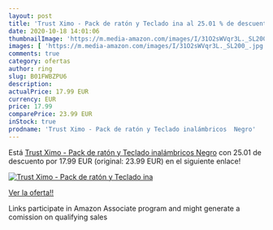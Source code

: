 ```yaml
---
layout: post
title: 'Trust Ximo - Pack de ratón y Teclado ina al 25.01 % de descuento'
date: 2020-10-18 14:01:06
thumbnailImage: 'https://m.media-amazon.com/images/I/31O2sWVqr3L._SL200_.jpg'
images: [ 'https://m.media-amazon.com/images/I/31O2sWVqr3L._SL200_.jpg' ]
comments: true
category: ofertas
author: ring
slug: B01FWBZPU6
description:
actualPrice: 17.99 EUR
currency: EUR
price: 17.99
comparePrice: 23.99 EUR
inStock: true
prodname: 'Trust Ximo - Pack de ratón y Teclado inalámbricos  Negro'
---
```


Está [Trust Ximo - Pack de ratón y Teclado inalámbricos  Negro](https://www.amazon.es/dp/B01FWBZPU6/?tag=tolees-21) con 25.01 de descuento por 17.99 EUR (original: 23.99 EUR) en el siguiente enlace!

[![Trust Ximo - Pack de ratón y Teclado ina](https://m.media-amazon.com/images/I/31O2sWVqr3L._SL200_.jpg)](https://www.amazon.es/dp/B01FWBZPU6/?tag=tolees-21)

[Ver la oferta!!](https://www.amazon.es/dp/B01FWBZPU6/?tag=tolees-21)

Links participate in Amazon Associate program and might generate a comission on qualifying sales


